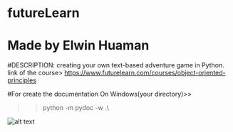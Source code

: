 # futureLearn
# Made by Elwin Huaman
#DESCRIPTION:
creating your own text-based adventure game in Python.
link of the course> https://www.futurelearn.com/courses/object-oriented-principles

#For create the documentation
On Windows(your directory)>>
>> python -m pydoc -w .\ 	

![alt text](https://github.com/Elwinlhq/futureLearn/tree/master/img/image.png)